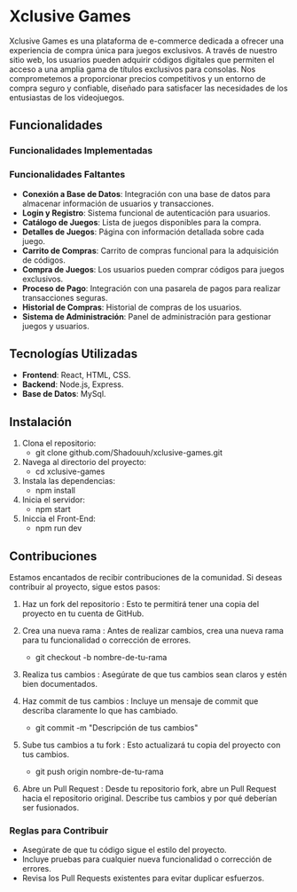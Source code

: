# Xclusive Games

Xclusive Games es una plataforma de e-commerce dedicada a ofrecer una experiencia de compra única para juegos exclusivos. A través de nuestro sitio web, los usuarios pueden adquirir códigos digitales que permiten el acceso a una amplia gama de títulos exclusivos para consolas. Nos comprometemos a proporcionar precios competitivos y un entorno de compra seguro y confiable, diseñado para satisfacer las necesidades de los entusiastas de los videojuegos.

## Funcionalidades

### Funcionalidades Implementadas

### Funcionalidades Faltantes
- **Conexión a Base de Datos**: Integración con una base de datos para almacenar información de usuarios y transacciones.
- **Login y Registro**: Sistema funcional de autenticación para usuarios.
- **Catálogo de Juegos**: Lista de juegos disponibles para la compra.
- **Detalles de Juegos**: Página con información detallada sobre cada juego.
- **Carrito de Compras**: Carrito de compras funcional para la adquisición de códigos.
- **Compra de Juegos**: Los usuarios pueden comprar códigos para juegos exclusivos.
- **Proceso de Pago**: Integración con una pasarela de pagos para realizar transacciones seguras.
- **Historial de Compras**: Historial de compras de los usuarios.
- **Sistema de Administración**: Panel de administración para gestionar juegos y usuarios.

## Tecnologías Utilizadas
- **Frontend**: React, HTML, CSS.
- **Backend**: Node.js, Express.
- **Base de Datos**: MySql.

## Instalación
1. Clona el repositorio:
   - git clone github.com/Shadouuh/xclusive-games.git
2. Navega al directorio del proyecto:
    - cd xclusive-games
3. Instala las dependencias:
    - npm install
4. Inicia el servidor:
    - npm start
5. Iniccia el Front-End:
    - npm run dev
 

## Contribuciones
Estamos encantados de recibir contribuciones de la comunidad. Si deseas contribuir al proyecto, sigue estos pasos:

1. Haz un fork del repositorio : Esto te permitirá tener una copia del proyecto en tu cuenta de GitHub.
2. Crea una nueva rama : Antes de realizar cambios, crea una nueva rama para tu funcionalidad o corrección de errores.
   - git checkout -b nombre-de-tu-rama

3. Realiza tus cambios : Asegúrate de que tus cambios sean claros y estén bien documentados.
4. Haz commit de tus cambios : Incluye un mensaje de commit que describa claramente lo que has cambiado.
   - git commit -m "Descripción de tus cambios"

5. Sube tus cambios a tu fork : Esto actualizará tu copia del proyecto con tus cambios.
   - git push origin nombre-de-tu-rama

6. Abre un Pull Request : Desde tu repositorio fork, abre un Pull Request hacia el repositorio original. Describe tus cambios y por qué deberían ser fusionados.

### Reglas para Contribuir
- Asegúrate de que tu código sigue el estilo del proyecto.
- Incluye pruebas para cualquier nueva funcionalidad o corrección de errores.
- Revisa los Pull Requests existentes para evitar duplicar esfuerzos.
